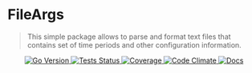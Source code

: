 # FileArgs

> This simple package allows to parse and format text files that contains set of time periods and other configuration information.

<div align="center">
<a 
    href="https://github.com/parro-it/fileargs/blob/0764588ea9629ba0bdf8e5786f6371208b95067a/go.mod#L3" style="display: inline">
    <img 
        alt="Go Version" 
        src="https://img.shields.io/github/go-mod/go-version/parro-it/fileargs?style=flat&logo=go">
</a>
<a 
    href="https://github.com/parro-it/fileargs/actions/workflows/go.yml" 
    style="display: inline"> 
    <img 
        alt="Tests Status" 
        src="https://img.shields.io/github/workflow/status/parro-it/fileargs/Test/master?style=flat&label=Tests&logo=github">
</a>
<a 
    href="https://codeclimate.com/github/parro-it/fileargs/test_coverage"
    style="display: inline"> 
    <img 
        alt="Coverage" 
        src="https://img.shields.io/codeclimate/coverage/parro-it/fileargs?style=flat&label=Coverage&logo=codeclimate">
</a>
<a 
    href="https://codeclimate.com/github/parro-it/fileargs" 
    style="display: inline"> 
    <img 
        alt="Code Climate" 
        src="https://img.shields.io/codeclimate/maintainability/parro-it/fileargs?style=flat&label=CodeClimate&logo=codeclimate">
</a> 
<a 
    href="https://pkg.go.dev/github.com/parro-it/fileargs" 
    style="display: inline"> 
    <img 
        alt="Docs" 
        src="https://img.shields.io/badge/Docs-go.dev-blue?logo=go&logoColor=white&style=flat">
</a>
</div>
